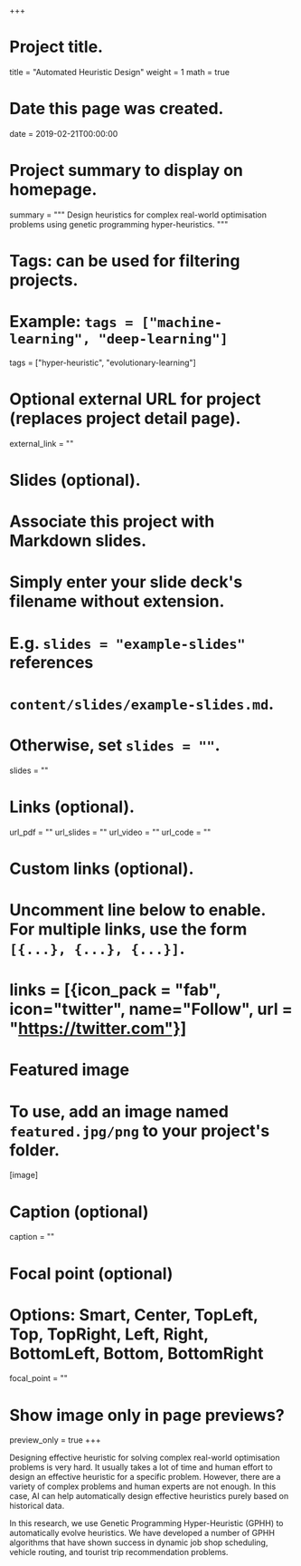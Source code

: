 +++
# Project title.
title = "Automated Heuristic Design"
weight = 1
math = true

# Date this page was created.
date = 2019-02-21T00:00:00

# Project summary to display on homepage.
summary = """
Design heuristics for complex real-world optimisation problems using genetic programming hyper-heuristics.
"""

# Tags: can be used for filtering projects.
# Example: `tags = ["machine-learning", "deep-learning"]`
tags = ["hyper-heuristic", "evolutionary-learning"]

# Optional external URL for project (replaces project detail page).
external_link = ""

# Slides (optional).
#   Associate this project with Markdown slides.
#   Simply enter your slide deck's filename without extension.
#   E.g. `slides = "example-slides"` references
#   `content/slides/example-slides.md`.
#   Otherwise, set `slides = ""`.
slides = ""

# Links (optional).
url_pdf = ""
url_slides = ""
url_video = ""
url_code = ""

# Custom links (optional).
#   Uncomment line below to enable. For multiple links, use the form `[{...}, {...}, {...}]`.
# links = [{icon_pack = "fab", icon="twitter", name="Follow", url = "https://twitter.com"}]

# Featured image
# To use, add an image named `featured.jpg/png` to your project's folder.
[image]
  # Caption (optional)
  caption = ""

  # Focal point (optional)
  # Options: Smart, Center, TopLeft, Top, TopRight, Left, Right, BottomLeft, Bottom, BottomRight
  focal_point = ""

  # Show image only in page previews?
  preview_only = true
+++

Designing effective heuristic for solving complex real-world optimisation problems is very hard. It usually takes a lot of time and human effort to design an effective heuristic for a specific problem. However, there are a variety of complex problems and human experts are not enough. In this case, AI can help automatically design effective heuristics purely based on historical data.

In this research, we use Genetic Programming Hyper-Heuristic (GPHH) to automatically evolve heuristics. We have developed a number of GPHH algorithms that have shown success in dynamic job shop scheduling, vehicle routing, and tourist trip recommendation problems.

